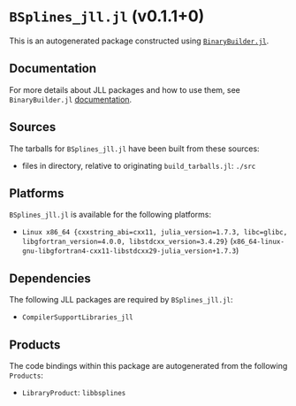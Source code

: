# `BSplines_jll.jl` (v0.1.1+0)

This is an autogenerated package constructed using [`BinaryBuilder.jl`](https://github.com/JuliaPackaging/BinaryBuilder.jl).

## Documentation

For more details about JLL packages and how to use them, see `BinaryBuilder.jl` [documentation](https://docs.binarybuilder.org/stable/jll/).

## Sources

The tarballs for `BSplines_jll.jl` have been built from these sources:

* files in directory, relative to originating `build_tarballs.jl`: `./src`

## Platforms

`BSplines_jll.jl` is available for the following platforms:

* `Linux x86_64 {cxxstring_abi=cxx11, julia_version=1.7.3, libc=glibc, libgfortran_version=4.0.0, libstdcxx_version=3.4.29}` (`x86_64-linux-gnu-libgfortran4-cxx11-libstdcxx29-julia_version+1.7.3`)

## Dependencies

The following JLL packages are required by `BSplines_jll.jl`:

* `CompilerSupportLibraries_jll`

## Products

The code bindings within this package are autogenerated from the following `Products`:

* `LibraryProduct`: `libbsplines`
